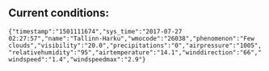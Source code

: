 ## Current conditions: 
 ``` {"timestamp":"1501111674","sys_time":"2017-07-27 02:27:57","name":"Tallinn-Harku","wmocode":"26038","phenomenon":"Few clouds","visibility":"20.0","precipitations":"0","airpressure":"1005","relativehumidity":"95","airtemperature":"14.1","winddirection":"66","windspeed":"1.4","windspeedmax":"2.9"} ```
